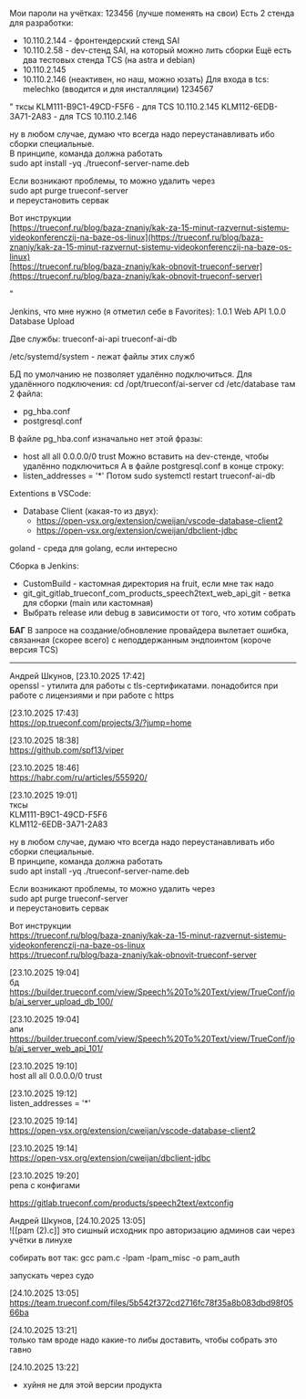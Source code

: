Мои пароли на учётках: 123456 (лучше поменять на свои)
Есть 2 стенда для разработки:
* 10.110.2.144 - фронтендерский стенд SAI
* 10.110.2.58 - dev-стенд SAI, на который можно лить сборки
Ещё есть два тестовых стенда TCS (на astra и debian)
* 10.110.2.145
* 10.110.2.146 (неактивен, но наш, можно юзать)
Для входа в tcs:
melechko (вводится и для инсталляции)
1234567


"
тксы
KLM111-B9C1-49CD-F5F6  - для TCS 10.110.2.145
KLM112-6EDB-3A71-2A83 -  для TCS 10.110.2.146
  
ну в любом случае, думаю что всегда надо переустанавливать ибо сборки специальные.  
В принципе, команда должна работать  
sudo apt install -yq ./trueconf-server-name.deb  
  
Если возникают проблемы, то можно удалить через  
sudo apt purge trueconf-server  
и переустановить сервак  
  
Вот инструкции  
[https://trueconf.ru/blog/baza-znaniy/kak-za-15-minut-razvernut-sistemu-videokonferenczij-na-baze-os-linux](https://trueconf.ru/blog/baza-znaniy/kak-za-15-minut-razvernut-sistemu-videokonferenczij-na-baze-os-linux)  
[https://trueconf.ru/blog/baza-znaniy/kak-obnovit-trueconf-server](https://trueconf.ru/blog/baza-znaniy/kak-obnovit-trueconf-server)

"

Jenkins, что мне нужно (я отметил себе в Favorites):
1.0.1 Web API
1.0.0 Database Upload

Две службы:
trueconf-ai-api
trueconf-ai-db

/etc/systemd/system - лежат файлы этих служб

БД по умолчанию не позволяет удалённо подключиться. Для удалённого подключения:
cd /opt/trueconf/ai-server
cd /etc/database
там 2 файла:
* pg_hba.conf
* postgresql.conf

В файле pg_hba.conf изначально нет этой фразы:
* host all all 0.0.0.0/0 trust
Можно вставить на dev-стенде, чтобы удалённо подключиться
А в файле postgresql.conf в конце строку:
* listen_addresses = '*'
Потом sudo systemctl restart trueconf-ai-db

Extentions в VSCode:
* Database Client (какая-то из двух):
	* https://open-vsx.org/extension/cweijan/vscode-database-client2
	* https://open-vsx.org/extension/cweijan/dbclient-jdbc


goland - среда для golang, если интересно



Сборка в Jenkins:
* CustomBuild - кастомная директория на fruit, если мне так надо
* git_git_gitlab_trueconf_com_products_speech2text_web_api_git - ветка для сборки (main или кастомная)
* Выбрать release или debug в зависимости от того, что хотим собрать


**БАГ**
В запросе на создание/обновление провайдера вылетает ошибка, связанная (скорее всего) с неподдержанным эндпоинтом (короче версия TCS)

__________________

Андрей Шкунов, [23.10.2025 17:42]  
openssl - утилита для работы с tls-сертификатами. понадобится при работе с лицензиями и при работе с https  
  
[23.10.2025 17:43]  
https://op.trueconf.com/projects/3/?jump=home  
  
[23.10.2025 18:38]  
https://github.com/spf13/viper  
  
[23.10.2025 18:46]  
https://habr.com/ru/articles/555920/  
  
[23.10.2025 19:01]  
тксы  
KLM111-B9C1-49CD-F5F6  
KLM112-6EDB-3A71-2A83  
  
ну в любом случае, думаю что всегда надо переустанавливать ибо сборки специальные.  
В принципе, команда должна работать  
sudo apt install -yq ./trueconf-server-name.deb  
  
Если возникают проблемы, то можно удалить через  
sudo apt purge trueconf-server  
и переустановить сервак  
  
Вот инструкции  
https://trueconf.ru/blog/baza-znaniy/kak-za-15-minut-razvernut-sistemu-videokonferenczij-na-baze-os-linux  
https://trueconf.ru/blog/baza-znaniy/kak-obnovit-trueconf-server  
  
[23.10.2025 19:04]  
бд https://builder.trueconf.com/view/Speech%20To%20Text/view/TrueConf/job/ai_server_upload_db_100/  
  
[23.10.2025 19:04]  
апи https://builder.trueconf.com/view/Speech%20To%20Text/view/TrueConf/job/ai_server_web_api_101/  
  
[23.10.2025 19:10]  
host all all 0.0.0.0/0 trust  
  
[23.10.2025 19:12]  
listen_addresses = '*'  
  
[23.10.2025 19:14]  
https://open-vsx.org/extension/cweijan/vscode-database-client2  
  
[23.10.2025 19:14]  
https://open-vsx.org/extension/cweijan/dbclient-jdbc  
  
[23.10.2025 19:20]  
репа с конфигами  
  
https://gitlab.trueconf.com/products/speech2text/extconfig

Андрей Шкунов, [24.10.2025 13:05]  
![[pam (2).c]]
это сишный исходник про авторизацию админов саи через учётки в линухе  
  
собирать вот так: gcc pam.c -lpam -lpam_misc -o pam_auth  
  
запускать через судо  
  
[24.10.2025 13:05]  
https://team.trueconf.com/files/5b542f372cd2716fc78f35a8b083dbd98f0566ba  
  
[24.10.2025 13:21]  
только там вроде надо какие-то либы доставить, чтобы собрать это гавно  
  
[24.10.2025 13:22]  
+ хуйня не для этой версии продукта